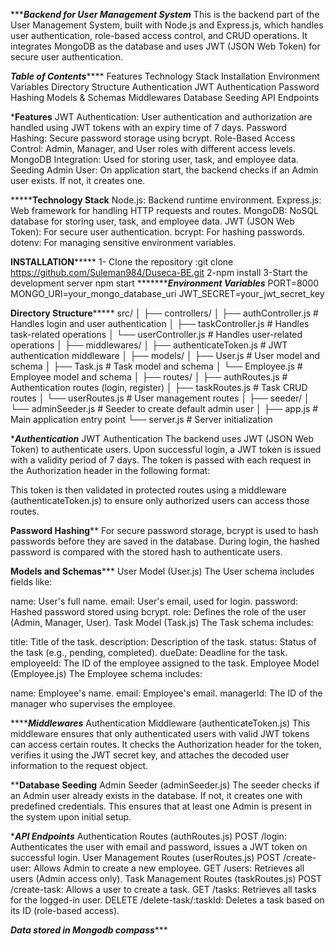 **************Backend for User Management System***********
This is the backend part of the User Management System, built with Node.js and Express.js, which handles user authentication, role-based access control, and CRUD operations. It integrates MongoDB as the database and uses JWT (JSON Web Token) for secure user authentication.

*************Table of Contents*****************
Features
Technology Stack
Installation
Environment Variables
Directory Structure
Authentication
JWT Authentication
Password Hashing
Models & Schemas
Middlewares
Database Seeding
API Endpoints

*******************Features******************
JWT Authentication: User authentication and authorization are handled using JWT tokens with an expiry time of 7 days.
Password Hashing: Secure password storage using bcrypt.
Role-Based Access Control: Admin, Manager, and User roles with different access levels.
MongoDB Integration: Used for storing user, task, and employee data.
Seeding Admin User: On application start, the backend checks if an Admin user exists. If not, it creates one.

***********************Technology Stack******************
Node.js: Backend runtime environment.
Express.js: Web framework for handling HTTP requests and routes.
MongoDB: NoSQL database for storing user, task, and employee data.
JWT (JSON Web Token): For secure user authentication.
bcrypt: For hashing passwords.
dotenv: For managing sensitive environment variables.

**************INSTALLATION*******************
1- Clone the repository :git clone https://github.com/Suleman984/Duseca-BE.git
2-npm install
3-Start the development server
npm start
**************************Environment Variables*******************
PORT=8000
MONGO_URI=your_mongo_database_uri
JWT_SECRET=your_jwt_secret_key

****************Directory Structure*********************
src/
│
├── controllers/
│   ├── authController.js      # Handles login and user authentication
│   ├── taskController.js      # Handles task-related operations
│   └── userController.js      # Handles user-related operations
│
├── middlewares/
│   ├── authenticateToken.js   # JWT authentication middleware
│
├── models/
│   ├── User.js                # User model and schema
│   ├── Task.js                # Task model and schema
│   └── Employee.js            # Employee model and schema
│
├── routes/
│   ├── authRoutes.js          # Authentication routes (login, register)
│   ├── taskRoutes.js          # Task CRUD routes
│   └── userRoutes.js          # User management routes
│
├── seeder/
│   └── adminSeeder.js         # Seeder to create default admin user
│
├── app.js                     # Main application entry point
└── server.js                  # Server initialization


****************************Authentication***************************
JWT Authentication
The backend uses JWT (JSON Web Token) to authenticate users. Upon successful login, a JWT token is issued with a validity period of 7 days. The token is passed with each request in the Authorization header in the following format:

This token is then validated in protected routes using a middleware (authenticateToken.js) to ensure only authorized users can access those routes.

************************Password Hashing**************************
For secure password storage, bcrypt is used to hash passwords before they are saved in the database. During login, the hashed password is compared with the stored hash to authenticate users.

****************************Models and Schemas*******************************
User Model (User.js)
The User schema includes fields like:

name: User's full name.
email: User's email, used for login.
password: Hashed password stored using bcrypt.
role: Defines the role of the user (Admin, Manager, User).
Task Model (Task.js)
The Task schema includes:

title: Title of the task.
description: Description of the task.
status: Status of the task (e.g., pending, completed).
dueDate: Deadline for the task.
employeeId: The ID of the employee assigned to the task.
Employee Model (Employee.js)
The Employee schema includes:

name: Employee's name.
email: Employee's email.
managerId: The ID of the manager who supervises the employee.

***********************Middlewares*******************
Authentication Middleware (authenticateToken.js)
This middleware ensures that only authenticated users with valid JWT tokens can access certain routes. It checks the Authorization header for the token, verifies it using the JWT secret key, and attaches the decoded user information to the request object.

**************Database Seeding************
Admin Seeder (adminSeeder.js)
The seeder checks if an Admin user already exists in the database. If not, it creates one with predefined credentials. This ensures that at least one Admin is present in the system upon initial setup.

****************API Endpoints***************
Authentication Routes (authRoutes.js)
POST /login: Authenticates the user with email and password, issues a JWT token on successful login.
User Management Routes (userRoutes.js)
POST /create-user: Allows Admin to create a new employee.
GET /users: Retrieves all users (Admin access only).
Task Management Routes (taskRoutes.js)
POST /create-task: Allows a user to create a task.
GET /tasks: Retrieves all tasks for the logged-in user.
DELETE /delete-task/:taskId: Deletes a task based on its ID (role-based access).




***********************Data stored in Mongodb compass**************************
